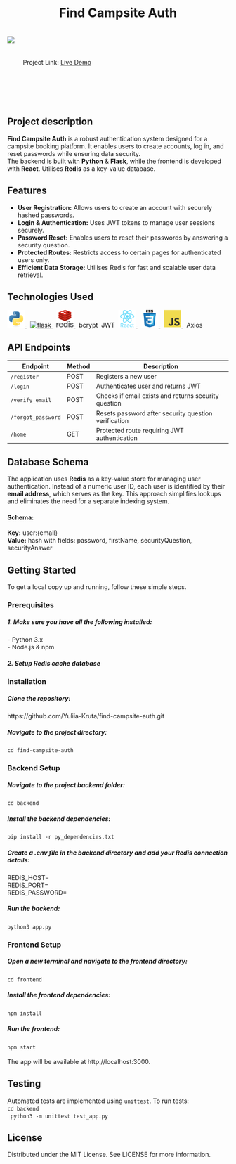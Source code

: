 <h1 align="center">Find Campsite Auth</h1>
<br/>
<img align="left" src="./find-campsite-auth.gif" width="30%" height="auto"/>
<br/><br/><br/>
&nbsp;&nbsp;&nbsp;&nbsp;&nbsp;&nbsp;&nbsp;&nbsp;&nbsp;Project Link: <a target="new" href="update">Live Demo</a>
<br/><br/><br/><br/><br/>
<br/>
<h2>Project description</h2>
<b>Find Campsite Auth</b> is a robust authentication system designed for a campsite booking platform. It enables users to create accounts, log in, and reset passwords while ensuring data security. <br/>The backend is built with <b>Python</b> &amp; <b>Flask</b>, while the frontend is developed with <b>React</b>. Utilises <b>Redis</b> as a key-value database. 

<h2>Features</h2>
<ul>
  <li><b>User Registration:</b> Allows users to create an account with securely hashed passwords.</li>
  <li><b>Login & Authentication:</b> Uses JWT tokens to manage user sessions securely.</li>
  <li><b>Password Reset:</b> Enables users to reset their passwords by answering a security question.</li>
  <li><b>Protected Routes:</b> Restricts access to certain pages for authenticated users only.</li>
  <li><b>Efficient Data Storage:</b> Utilises Redis for fast and scalable user data retrieval.</li>
</ul>

<h2>Technologies Used</h2>
<a href="https://www.python.org" target="_blank" rel="noreferrer"> <img src="https://raw.githubusercontent.com/devicons/devicon/master/icons/python/python-original.svg" alt="python" width="40" height="40"/> </a>&nbsp;
<a href="https://flask.palletsprojects.com/" target="_blank" rel="noreferrer"> <img src="https://cdn.jsdelivr.net/gh/devicons/devicon@latest/icons/flask/flask-original-wordmark.svg" alt="flask" width="40" height="40"/> </a>&nbsp;
<a href="https://redis.io" target="_blank" rel="noreferrer"> <img src="https://raw.githubusercontent.com/devicons/devicon/master/icons/redis/redis-original-wordmark.svg" alt="redis" width="40" height="40"/> </a>&nbsp;
bcrypt&nbsp;
JWT&nbsp;
<a href="https://reactjs.org/" target="_blank" rel="noreferrer"> <img src="https://raw.githubusercontent.com/devicons/devicon/master/icons/react/react-original-wordmark.svg" alt="react" width="40" height="40"/> </a>&nbsp;
<a href="https://www.w3schools.com/css/" target="_blank" rel="noreferrer"> <img src="https://raw.githubusercontent.com/devicons/devicon/master/icons/css3/css3-original-wordmark.svg" alt="css3" width="40" height="40"/> </a>&nbsp;
<a href="https://developer.mozilla.org/en-US/docs/Web/JavaScript" target="_blank" rel="noreferrer"> <img src="https://raw.githubusercontent.com/devicons/devicon/master/icons/javascript/javascript-original.svg" alt="javascript" width="40" height="40"/> </a>&nbsp;
Axios

<h2>API Endpoints</h2>
<table>
  <thead>
    <tr>
      <th>Endpoint</th>
      <th>Method</th>
      <th>Description</th>
    </tr>
  </thead>
  <tbody>
    <tr>
      <td><code>/register</code></td>
      <td>POST</td>
      <td>Registers a new user</td>
    </tr>
    <tr/></tr>
    <tr>
      <td><code>/login</code></td>
      <td>POST</td>
      <td>Authenticates user and returns JWT</td>
    </tr>
    <tr/></tr>
    <tr>
      <td><code>/verify_email</code></td>
      <td>POST</td>
      <td>Checks if email exists and returns security question</td>
    </tr>
    <tr></tr>
    <tr>
      <td><code>/forgot_password</code></td>
      <td>POST</td>
      <td>Resets password after security question verification</td>
    </tr>
    <tr></tr>
    <tr>
      <td><code>/home</code></td>
      <td>GET</td>
      <td>Protected route requiring JWT authentication</td>
    </tr>
  </tbody>
</table>

<h2>Database Schema</h2>

The application uses <b>Redis</b> as a key-value store for managing user authentication. Instead of a numeric user ID, each user is identified by their <b>email address</b>, which serves as the key. This approach simplifies lookups and eliminates the need for a separate indexing system.

<h4>Schema:</h4>
<b>Key:</b> user:{email}<br/>
<b>Value:</b> hash with fields: password, firstName, securityQuestion, securityAnswer

<h2>Getting Started</h2>
To get a local copy up and running, follow these simple steps.

<h3>Prerequisites</h3>
<h5>1. Make sure you have all the following installed:</h5>
- Python 3.x<br/>
- Node.js & npm<br/>
<h5>2. Setup Redis cache database</h5>

<h3>Installation</h3>
<h5>Clone the repository:</h5>
https://github.com/Yuliia-Kruta/find-campsite-auth.git

<h5>Navigate to the project directory:</h5>
<code>cd find-campsite-auth</code>

<h3>Backend Setup</h3>

<h5>Navigate to the project backend folder:</h5>
<code>cd backend</code>

<h5>Install the backend dependencies:</h5>
<code>pip install -r py_dependencies.txt</code>

<h5>Create a .env file in the backend directory and add your Redis connection details:</h5>
REDIS_HOST=<br/>
REDIS_PORT=<br/>
REDIS_PASSWORD=<br/>

<h5>Run the backend:</h5>
<code>python3 app.py</code>

<h3>Frontend Setup</h3>
<h5>Open a new terminal and navigate to the frontend directory:</h5>
<code>cd frontend</code>
<h5>Install the frontend dependencies:</h5>
<code>npm install</code>
<h5>Run the frontend:</h5>
<code>npm start</code>
<br/><br/>
The app will be available at http://localhost:3000.

<h2>Testing</h2>
Automated tests are implemented using <code>unittest</code>. To run tests:<br/>
<code>cd backend
 python3 -m unittest test_app.py
</code>

<h2>License</h2>
Distributed under the MIT License. See LICENSE for more information.
